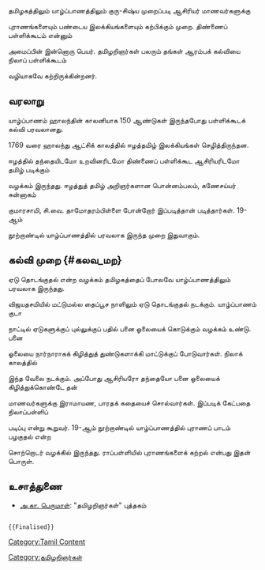 தமிழகத்திலும் யாழ்ப்பாணத்திலும் குரு-சிஷ்ய முறைப்படி ஆசிரியர் மாணவர்களுக்கு
புராணங்களையும் பண்டைய இலக்கியங்களையும் கற்பிக்கும் முறை. திண்ணைப் பள்ளிக்கூடம் என்னும்
அமைப்பின் இன்னொரு பெயர். தமிழறிஞர்கள் பலரும் தங்கள் ஆரம்பக் கல்வியை நிலாப் பள்ளிக்கூடம்
வழியாகவே கற்றிருக்கின்றனர்.

## வரலாறு

யாழ்ப்பாணம் ஹாலந்தின் காலனியாக 150 ஆண்டுகள் இருந்தபோது பள்ளிக்கூடக் கல்வி பரவலானது.
1769 வரை ஹாலந்து ஆட்சிக் காலத்தில் ஈழத்தமிழ் இலக்கியங்கள் செழித்திருந்தன.

ஈழத்தில் தந்தையிடமோ உறவினரிடமோ திண்ணைப் பள்ளிக்கூட ஆசிரியரிடமோ தமிழ் படிக்கும்
வழக்கம் இருந்தது. ஈழத்துத் தமிழ் அறிஞர்களான பொன்னம்பலம், கணேசய்யர் சுன்னாகம்
குமாரசாமி, சி.வை. தாமோதரம்பிள்ளை போன்றோர் இப்படித்தான் படித்தார்கள். 19-ஆம்
நூற்றாண்டில் யாழ்ப்பாணத்தில் பரவலாக இருந்த முறை இதுவாகும்.

## கல்வி முறை {#கலவ_மற}

ஏடு தொடங்குதல் என்ற வழக்கம் தமிழகத்தைப் போலவே யாழ்ப்பாணத்திலும் பரவலாக இருந்தது.
விஜயதசமியில் மட்டுமல்ல தைப்பூச நாளிலும் ஏடு தொடங்குதல் நடக்கும். யாழ்ப்பாணம் குடா
நாட்டில் ஏடுகளுக்குப் புல்லுக்குப் பதில் பனை ஓலையைக் கொடுக்கும் வழக்கம் உண்டு. பனை
ஓலையை நார்நாராகக் கிழித்துத் துண்டுகளாக்கி மாட்டுக்குப் போடுவார்கள். நிலாக் காலத்தில்
இந்த வேலை நடக்கும். அப்போது ஆசிரியரோ தந்தையோ பனை ஓலையைக் கிழித்துக்கொண்டே தன்
மாணவர்களுக்கு இராமாயண, பாரதக் கதையைச் சொல்வார்கள். இப்படிக் கேட்பதை நிலாப்பள்ளிப்
படிப்பு என்று கூறுவர். 19-ஆம் நூற்றாண்டில் யாழ்ப்பாணத்தில் புராணப் பாடம் பழகுதல் என்ற
சொற்றொடர் வழக்கில் இருந்தது. ராப்பள்ளியில் புராணங்களைக் கற்றல் என்பது இதன் பொருள்.

## உசாத்துணை

-   [அ.கா. பெருமாள்](அ.கா._பெருமாள் "wikilink"): \"தமிழறிஞர்கள்\" புத்தகம்

```{=mediawiki}
{{Finalised}}
```
[Category:Tamil Content](Category:Tamil_Content "wikilink")
[Category:தமிழறிஞர்கள்](Category:தமிழறிஞர்கள் "wikilink")
